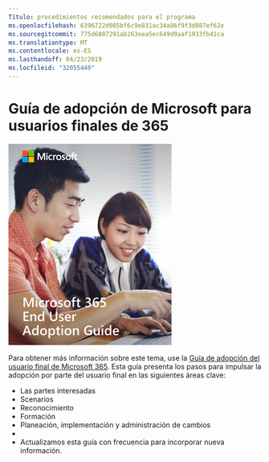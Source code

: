 ```yaml
---
Título: procedimientos recomendados para el programa
ms.openlocfilehash: 6396722d085bf6c9e831ac34a86f9f3d087ef62e
ms.sourcegitcommit: 775d6807291ab263eea5ec649d9aaf1933fb41ca
ms.translationtype: MT
ms.contentlocale: es-ES
ms.lasthandoff: 04/23/2019
ms.locfileid: "32055440"
---
```

# <a name="microsoft-365-end-user-adoption-guide"></a>Guía de adopción de Microsoft para usuarios finales de 365

![Guía de adopción de Microsoft 365](media/m365euguide.png)

Para obtener más información sobre este tema, use la [Guía de adopción del usuario final de Microsoft 365](https://aka.ms/adoptionguide). Esta guía presenta los pasos para impulsar la adopción por parte del usuario final en las siguientes áreas clave:

- Las partes interesadas
- Scenarios
- Reconocimiento
- Formación 
- Planeación, implementación y administración de cambios
- 
- Actualizamos esta guía con frecuencia para incorporar nueva información.